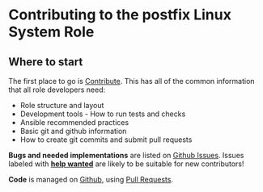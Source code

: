 # Contributing to the postfix Linux System Role

## Where to start

The first place to go is [Contribute](https://linux-system-roles.github.io/contribute.html).
This has all of the common information that all role developers need:

* Role structure and layout
* Development tools - How to run tests and checks
* Ansible recommended practices
* Basic git and github information
* How to create git commits and submit pull requests

**Bugs and needed implementations** are listed on
[Github Issues](https://github.com/fedora.linux_system_roles.postfix/issues).
Issues labeled with
[**help wanted**](https://github.com/fedora.linux_system_roles.postfix/issues?q=is%3Aissue+is%3Aopen+label%3A%22help+wanted%22)
are likely to be suitable for new contributors!

**Code** is managed on [Github](https://github.com/fedora.linux_system_roles.postfix), using
[Pull Requests](https://help.github.com/en/github/collaborating-with-issues-and-pull-requests/about-pull-requests).
